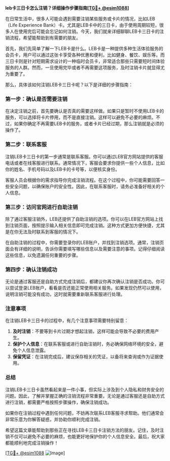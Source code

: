 **leb卡三日卡怎么注销？详细操作步骤指南[[TG💪+ @esim1088](https://t.me/s/esim1088)]**

在日常生活中，很多人可能会遇到需要注销某些服务或卡片的情况，比如LEB（Life Experience Bank）卡。尤其是LEB卡中的三日卡，由于使用周期较短，很多人在使用完后可能会忘记如何注销。今天，我们就来详细聊聊LEB卡三日卡的注销流程，希望能帮助到有需要的朋友。

首先，我们先简单了解一下LEB卡是什么。LEB卡是一种提供多种生活体验服务的会员卡，用户可以通过这张卡享受各种优惠和便利，比如健身、餐饮、娱乐等。而三日卡则是针对短期需求设计的一种临时会员卡，非常适合那些只需要短时间体验服务的人群。然而，一旦使用完毕或者不再需要这项服务，及时注销卡片就显得尤为重要了。

那么，具体该如何注销LEB卡三日卡呢？以下是详细的步骤指南：

### 第一步：确认是否需要注销

在决定注销之前，首先要确认是否真的需要这样做。如果只是暂时不使用LEB卡的服务，可以选择将卡片停用，而不是直接注销。这样可以避免不必要的麻烦。不过，如果你确定不再需要LEB卡的服务，或者卡片已经过期，那么注销就是必须的操作了。

### 第二步：联系客服

注销LEB卡三日卡的第一步通常是联系客服。你可以通过LEB官方网站提供的客服电话或者在线客服进行联系。通常情况下，客服会要求你提供一些个人信息，比如你的姓名、手机号码以及LEB卡的卡号等，以便核实身份。

客服人员会根据你的需求指导你完成注销流程。在这个过程中，你可能需要回答一些安全问题，以确保账户的安全性。因此，在联系客服时，请务必准备好相关的个人信息。

### 第三步：访问官网进行自助注销

除了通过客服注销外，LEB还提供了自助注销的选项。你可以在LEB官方网站上找到注销页面，按照提示输入相关信息即可完成注销。这种方式更加方便快捷，尤其是在你无法及时联系到客服的情况下。

在自助注销的过程中，你需要登录你的LEB账户，并找到注销选项。通常，注销页面会有详细的说明，告诉你需要填写哪些信息以及需要注意的事项。记得仔细阅读这些信息，以免遗漏任何重要的步骤。

### 第四步：确认注销成功

无论是通过客服还是自助方式完成注销后，都建议你再次确认注销是否成功。你可以尝试登录LEB账户，看看是否还能正常使用相关服务。如果发现仍然可以使用，说明注销可能没有成功，这时就需要重新联系客服进行处理。

### 注意事项

在注销LEB卡三日卡的过程中，有几个注意事项需要特别留意：

1. **及时注销**：不要等到卡片过期才想起注销，这样可能会导致不必要的费用产生。
2. **保护个人信息**：在联系客服或进行自助注销时，务必确保网络环境的安全，避免个人信息泄露。
3. **保留凭证**：在注销完成后，建议保存相关的凭证，以备将来查询或作为证据使用。

### 总结

注销LEB卡三日卡虽然看起来是一件小事，但实际上涉及到个人隐私和财务安全的问题。因此，了解并掌握正确的注销流程非常重要。无论是通过客服还是自助方式进行注销，都需要严格按照步骤操作，确保注销成功。

如果你在注销过程中遇到任何问题，不妨再次联系LEB客服寻求帮助。他们通常会非常乐意为你解答疑惑，并协助你顺利完成注销。

希望这篇文章能帮助到那些正在寻找LEB卡三日卡注销方法的朋友。记住，及时注销不仅可以避免不必要的麻烦，也能更好地保护你的个人信息安全。最后，祝大家都能顺利地完成注销操作！

[[TG💪+ @esim1088](https://t.me/s/esim1088) ![Image](https://i.postimg.cc/4NQfJmqS/Snipaste-2025-05-13-00-14-12.png)]